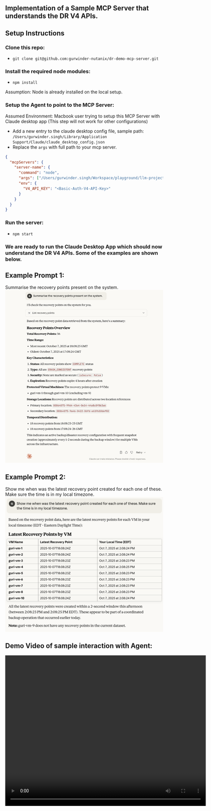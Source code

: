 ## Implementation of a Sample MCP Server that understands the DR V4 APIs.

## Setup Instructions

### Clone this repo:
- `git clone git@github.com:gurwinder-nutanix/dr-demo-mcp-server.git`

### Install the required node modules:
- `npm install`

Assumption: Node is already installed on the local setup.

### Setup the Agent to point to the MCP Server:
Assumed Environment: Macbook user trying to setup this MCP Server with Claude desktop app (This step will not work for other configurations)

- Add a new entry to the claude desktop config file, sample path: `/Users/gurwinder.singh/Library/Application Support/Claude/claude_desktop_config.json`
- Replace the `args` with full path to your mcp server.

```json
{
  "mcpServers": {
    "server-name": {
      "command": "node",
      "args": ["/Users/gurwinder.singh/Workspace/playground/llm-projects/mcp-server-01/weather-server.js"],
      "env": {
        "V4_API_KEY": "<Basic-Auth-V4-API-Key>"
      }
    }
  }
}
```

### Run the server:
- `npm start`

### We are ready to run the Claude Desktop App which should now understand the DR V4 APIs. Some of the examples are shown below.



## Example Prompt 1:
Summarise the recovery points present on the system.
![Main Screen](./images/sample-chat-with-claude-sonnet-01.png)


## Example Prompt 2:
Show me when was the latest recovery point created for each one of these. Make sure the time is in my local timezone.
![Main Screen](./images/sample-chat-with-claude-sonnet-02.png)

## Demo Video of sample interaction with Agent:

<video width="640" height="480" controls>
  <source src="./images/List-Recovery-Points-demo.mp4" type="video/mp4">
  Your browser does not support the video tag.
</video>

